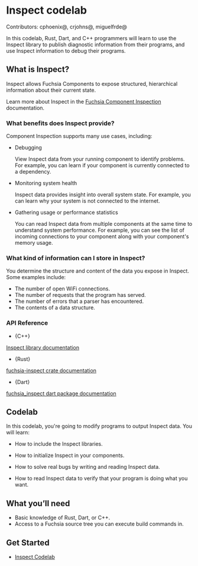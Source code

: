 # Inspect codelab

Contributors: cphoenix@, crjohns@, miguelfrde@

In this codelab, Rust, Dart, and C++ programmers will learn to use the Inspect
library to publish diagnostic information from their programs, and use Inspect
information to debug their programs.

## What is Inspect?

Inspect allows Fuchsia Components to expose structured, hierarchical
information about their current state.

Learn more about Inspect in the [Fuchsia Component Inspection](/development/diagnostics/inspect/README.md)
documentation.

### What benefits does Inspect provide?

Component Inspection supports many use cases, including:

* Debugging

  View Inspect data from your running component to identify
  problems. For example, you can learn if your component is currently
  connected to a dependency.

* Monitoring system health

  Inspect data provides insight into overall system state. For example,
  you can learn why your system is not connected to the internet.

* Gathering usage or performance statistics

  You can read Inspect data from multiple components at the same time
  to understand system performance. For example, you can see the list
  of incoming connections to your component along with your component's
  memory usage.

### What kind of information can I store in Inspect?

You determine the structure and content of the data you expose in
Inspect. Some examples include:

* The number of open WiFi connections.
* The number of requests that the program has served.
* The number of errors that a parser has encountered.
* The contents of a data structure.

### API Reference

* {C++}

[Inspect library documentation](/sdk/lib/sys/inspect/cpp/component.h)

* {Rust}

[fuchsia-inspect crate documentation](https://fuchsia-docs.firebaseapp.com/rust/fuchsia_inspect/index.html)

* {Dart}

[fuchsia_inspect dart package documentation](https://fuchsia.dev/reference/dart/package-fuchsia_inspect_inspect/package-fuchsia_inspect_inspect-library)

## Codelab

In this codelab, you're going to modify programs to output Inspect data.
You will learn:

* How to include the Inspect libraries.

* How to initialize Inspect in your components.

* How to solve real bugs by writing and reading Inspect data.

* How to read Inspect data to verify that your program is doing what you want.

## What you’ll need

* Basic knowledge of Rust, Dart, or C++.
* Access to a Fuchsia source tree you can execute build commands in.

## Get Started

- [Inspect Codelab](codelab.md)
